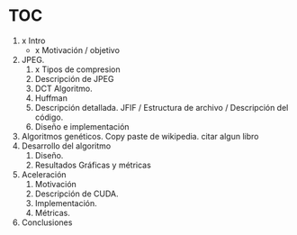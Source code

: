 # TOC

1. x Intro
    * x Motivación / objetivo
2. JPEG.
    1. x Tipos de compresion
    2. Descripción de JPEG
    3. DCT
        Algoritmo.
    4. Huffman
    5. Descripción detallada.
        JFIF / Estructura de archivo / Descripción del código.
    6. Diseño e implementación
3. Algoritmos genéticos.
    Copy paste de wikipedia. citar algun libro
4. Desarrollo del algoritmo
    1. Diseño.
    2. Resultados Gráficas y métricas
5. Aceleración
    1. Motivación
    2. Descripción de CUDA.
    3. Implementación.
    4. Métricas.
6. Conclusiones


